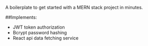 A boilerplate to get started with a MERN stack project in minutes.

##Implements:

- JWT token authorization
- Bcrypt password hashing
- React api data fetching service

